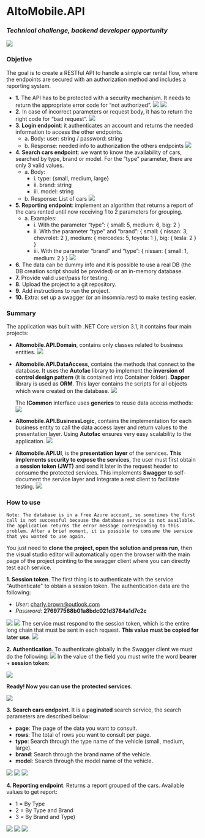 # AltoMobile.API
### _Technical challenge, backend developer opportunity_

![](https://drive.google.com/uc?export=view&id=1ck9SsqNfpsQuuA1oGkBLtVrnmYJhDTiW)

### Objetive
The goal is to create a RESTful API to handle a simple car rental flow, where the endpoints are secured with an authorization method and includes a reporting system.

- **1.** The API has to be protected with a security mechanism. It needs to return the appropriate error code for “not authorized”.
![](https://drive.google.com/uc?export=view&id=1jlFK0So6adlV6cEvmvCiAPz8FfxYgSRY)
![](https://drive.google.com/uc?export=view&id=1aQlCZmNn5BBWOHAtWnLQLOu0Ts09unWK)
- **2.** In case of incorrect parameters or request body, it has to return the right code for “bad request”.
![](https://drive.google.com/uc?export=view&id=1FORw1YavjkKgslA7L9lnWgqWjEvv5x-V)
- **3. Login endpoint**: it authenticates an account and returns the needed information to access the other endpoints.
  - a. Body: user: string / password: string
  - b. Response: needed info to authorization the others endpoints
![](https://drive.google.com/uc?export=view&id=17zXvBQNJt058G6YrP-JNZQjf7tm46enu)
- **4. Search cars endpoint**: we want to know the availability of cars, searched by type, brand or model. For the “type” parameter, there are only 3 valid values.
  - a. Body:
    - i. type: {small, medium, large}
    - ii. brand: string
    - iii. model: string
  - b. Response: List of cars
![](https://drive.google.com/uc?export=view&id=15ucocTMrUi4W4E9CgDPgbOYxJzNZDfdf)
- **5. Reporting endpoint**: implement an algorithm that returns a report of the cars rented until now receiving 1 to 2 parameters for grouping.
  - a. Examples:
    - i. With the parameter “type”: { small: 5, medium: 6, big: 2 }
    - ii. With the parameter “type” and “brand”: { small: { nissan: 3, chevrolet: 2 }, medium: { mercedes: 5, toyota: 1 }, big: { tesla: 2 } }
    - iii. With the parameter “brand” and “type”: { nissan: { small: 1, medium: 2 } }
![](https://drive.google.com/uc?export=view&id=18C2f5LN925zahnIWcjHeKV7etE57AUNW)
- **6.** The data can be dummy info and it is possible to use a real DB (the DB creation script should be provided) or an in-memory database.
- **7.** Provide valid user/pass for testing.
- **8.** Upload the project to a git repository.
- **9.** Add instructions to run the project.
- **10.** Extra: set up a swagger (or an insomnia.rest) to make testing easier.

### Summary

The application was built with .NET Core version 3.1, it contains four main projects:

- **Altomobile.API.Domain**, contains only classes related to business entities.
![](https://drive.google.com/uc?export=view&id=1mRydT9BaMeFVXJc1FQ70YI1NQbyIgR1a)
- **Altomobile.API.DataAccess**, contains the methods that connect to the database. It uses the **Autofac** library to implement the **inversion of control design pattern** (it is contained into Container folder). **Dapper** library is used as **ORM**. This layer contains the scripts for all objects which were created on the database.
![](https://drive.google.com/uc?export=view&id=1IQfLc2_Ppn8tj2s8Qt7y2ht5uVFiEza6)

    The **ICommon** interface uses **generics** to reuse data access methods:
    ![](https://drive.google.com/uc?export=view&id=1Dgb5MqCNn0fKIKI2vRjKL6a_w2wLUFMf)    
- **Altomobile.API.BusinessLogic**, contains the implementation for each business entity to call the data access layer and return values to the presentation layer. Using **Autofac** ensures very easy scalability to the application.
![](https://drive.google.com/uc?export=view&id=1NYcRZ9ZfeBqqHmUn1z_nmYI22mdyjYXN)
- **Altomobile.API.UI**, is the **presentation layer** of the services. **This implements security to expose the services**, the user must first obtain a **session token (JWT)** and send it later in the request header to consume the protected services. This implements **Swagger** to self-document the service layer and integrate a rest client to facilitate testing.
![](https://drive.google.com/uc?export=view&id=1wUrb3b25p7Jf4KQeEMUeu0tC8sjQH51Z)

### How to use

`Note: The database is in a free Azure account, so sometimes the first call is not successful because the database service is not available. The application returns the error message corresponding to this problem. After a brief moment, it is possible to consume the service that you wanted to use again.`

You just need to **clone the project, open the solution and press run**, then the visual studio editor will automatically open the browser with the main page of the project pointing to the swagger client where you can directly test each service.

**1. Session token**. The first thing is to authenticate with the service "Authenticate" to obtain a session token. The authentication data are the following:
- _User_: charly.brown@outlook.com
- _Password_: **276977568b01a8bdc021d3784a1d7c2c**

![](https://drive.google.com/uc?export=view&id=1bFohfVF9MUADypBXGzUdb-5PJgmLsgCl)
![](https://drive.google.com/uc?export=view&id=1OZnfHKEuTD8_Lkvg3QbtN-xTUj7eiiS5)
The service must respond to the session token, which is the entire long chain that must be sent in each request. **This value must be copied for later use**.
![](https://drive.google.com/uc?export=view&id=1cUI85SEVJgOjnal7qPnKZwWj7EN4-bsD)

**2. Authentication**. To authenticate globally in the Swagger client we must do the following:
![](https://drive.google.com/uc?export=view&id=1AS1aRxyfjS8M0UL0PHGuR19NEm8m6ZmC)
In the value of the field you must write the word **bearer** + **session token**:

![](https://drive.google.com/uc?export=view&id=1pwTW3q4huCLQLFlFxyFIwO5GWNAUTLlA)

**Ready! Now you can use the protected services**.

![](https://drive.google.com/uc?export=view&id=1foB_j49M4UOrwJvwmDAPE04M8dlL8MtY)

**3. Search cars endpoint**. It is a **paginated** search service, the search parameters are described below:
- **page**: The page of the data you want to consult.
- **rows**: The total of rows you want to consult per page.
- **type**: Search through the type name of the vehicle (small, medium, large).
- **brand**: Search through the brand name of the vehicle.
- **model**: Search through the model name of the vehicle.

![](https://drive.google.com/uc?export=view&id=15DHSFAzU3ncevkhdQyWT2iVQawaPYQpA)
![](https://drive.google.com/uc?export=view&id=1DIonhtuftdsBd56b60KZhcf-APsOCNBF)
![](https://drive.google.com/uc?export=view&id=1v_YzcPer-t9Vdzo2CF-7oeCyldwjIwIp)

**4. Reporting endpoint**. Returns a report grouped of the cars. Available values to get report:
- 1 = By Type
- 2 = By Type and Brand
- 3 = By Brand and Type)

![](https://drive.google.com/uc?export=view&id=1GjVlWvgWQaz4qEBzDZL4ORX6pZiIOVeN)
![](https://drive.google.com/uc?export=view&id=1jNxn6WtLeTLuG5F26T78-_8JcrmxnFEO)
![](https://drive.google.com/uc?export=view&id=1xT0FUmWaudh5JYsKQvNvAdZNypM_R-Df)

